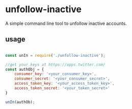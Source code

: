 # unfollow-inactive
A simple command line tool to unfollow inactive accounts.

## usage

```javascript

const unIn = require('./unfollow-inactive');

//get your keys at https://apps.twitter.com/
const authObj = {
    consumer_key: '<your_consumer_key>',
    consumer_secret: '<your_consumer_secret>',
    access_token_key: '<your_access_token_key>',
    access_token_secret: '<your_token_secret>' 
}

unIn(authOb);
```